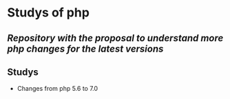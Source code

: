 # Studys of php

## _Repository with the proposal to understand more php changes for the latest versions_

## Studys

- Changes from php 5.6 to 7.0
